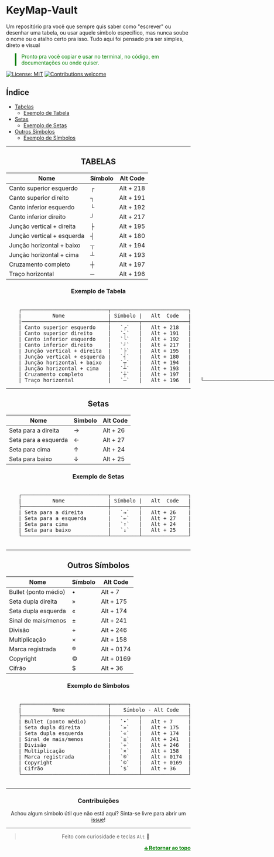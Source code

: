 # KeyMap-Vault
Um repositório pra você que sempre quis saber como "escrever" ou desenhar uma tabela, ou usar aquele símbolo específico, mas nunca soube o nome ou o atalho certo pra isso.  Tudo aqui foi pensado pra ser simples, direto e visual

<blockquote style="border-left: 4px solid green; padding-left: 1em; color:green;">
  Pronto pra você copiar e usar no terminal, no código, em documentações ou onde quiser.
</blockquote>

[![License: MIT](https://img.shields.io/badge/license-MIT-blue)](./LICENSE)
[![Contributions welcome](https://img.shields.io/badge/contributions-purple)](https://github.com/MarqueesDev/KeyMap-Vault/issues)

## Índice

- [Tabelas](#tabelas)
  - [Exemplo de Tabela](#exemplo-de-tabela)
- [Setas](#setas)
  - [Exemplo de Setas](#exemplo-de-setas)
- [Outros Símbolos](#outros-símbolos)
  - [Exemplo de Símbolos](#exemplo-de-símbolos)

<hr>

<div align="center">

## TABELAS

<table>
  <thead>
    <tr>
      <th>Nome</th>
      <th>Símbolo</th>
      <th>Alt Code</th>
    </tr>
  </thead>
  <tbody>
    <tr>
      <td>Canto superior esquerdo</td>
      <td>┌</td>
      <td>Alt + 218</td>
    </tr>
    <tr>
      <td>Canto superior direito</td>
      <td>┐</td>
      <td>Alt + 191</td>
    </tr>
    <tr>
      <td>Canto inferior esquerdo</td>
      <td>└</td>
      <td>Alt + 192</td>
    </tr>
    <tr>
      <td>Canto inferior direito</td>
      <td>┘</td>
      <td>Alt + 217</td>
    </tr>
    <tr>
      <td>Junção vertical + direita</td>
      <td>├</td>
      <td>Alt + 195</td>
    </tr>
    <tr>
      <td>Junção vertical + esquerda</td>
      <td>┤</td>
      <td>Alt + 180</td>
    </tr>
    <tr>
      <td>Junção horizontal + baixo</td>
      <td>┬</td>
      <td>Alt + 194</td>
    </tr>
    <tr>
      <td>Junção horizontal + cima</td>
      <td>┴</td>
      <td>Alt + 193</td>
    </tr>
    <tr>
      <td>Cruzamento completo</td>
      <td>┼</td>
      <td>Alt + 197</td>
    </tr>
    <tr>
      <td>Traço horizontal</td>
      <td>─</td>
      <td>Alt + 196</td>
    </tr>
  </tbody>
</table>

### Exemplo de Tabela
<pre style="display: inline-block; text-align: left; padding: 0; margin: 0; font-family: monospace;">

    ┌────────────────────────────┬─────────────────────────┐    
    |          Nome              | Símbolo |   Alt  Code   |    
    |────────────────────────────┼─────────┬───────────────┤    
    | Canto superior esquerdo    |   `┌`   |   Alt + 218   |    
    | Canto superior direito     |   `┐`   |   Alt + 191   |    
    | Canto inferior esquerdo    |   `└`   |   Alt + 192   |    
    | Canto inferior direito     |   `┘`   |   Alt + 217   |    
    | Junção vertical + direita  |   `├`   |   Alt + 195   |    
    | Junção vertical + esquerda |   `┤`   |   Alt + 180   |    
    | Junção horizontal + baixo  |   `┬`   |   Alt + 194   |    
    | Junção horizontal + cima   |   `┴`   |   Alt + 193   |    
    | Cruzamento completo        |   `┼`   |   Alt + 197   |    
    | Traço horizontal           |   `─`   |   Alt + 196   |   └────────────────────────────┴─────────┴───────────────┘
</pre>

<hr>

## Setas
<table>
  <thead>
    <tr>
      <th>Nome</th>
      <th>Símbolo</th>
      <th>Alt Code</th>
    </tr>
  </thead>
  <tbody>
    <tr>
      <td>Seta para a direita</td>
      <td>→</td>
      <td>Alt + 26</td>
    </tr>
    <tr>
      <td>Seta para a esquerda</td>
      <td>←</td>
      <td>Alt + 27</td>
    </tr>
    <tr>
      <td>Seta para cima</td>
      <td>↑</td>
      <td>Alt + 24</td>
    </tr>
    <tr>
      <td>Seta para baixo</td>
      <td>↓</td>
      <td>Alt + 25</td>
    </tr>
  </tbody>
</table>

### Exemplo de Setas
<pre style="display: inline-block; text-align: left; padding: 0; margin: 0; font-family: monospace;">

    ┌────────────────────────────┬─────────────────────────┐
    |          Nome              | Símbolo |   Alt  Code   |    
    ├────────────────────────────┼─────────┬───────────────┤    
    | Seta para a direita        |   `→`   |   Alt + 26    |    
    | Seta para a esquerda       |   `←`   |   Alt + 27    |    
    | Seta para cima             |   `↑`   |   Alt + 24    |    
    | Seta para baixo            |   `↓`   |   Alt + 25    |    
    └────────────────────────────┴─────────┴───────────────┘
    </pre>
<hr>

## Outros Símbolos
<table>
  <thead>
    <tr>
      <th>Nome</th>
      <th>Símbolo</th>
      <th>Alt Code</th>
    </tr>
  </thead>
  <tbody>
    <tr>
      <td>Bullet (ponto médio)</td>
      <td>•</td>
      <td>Alt + 7</td>
    </tr>
    <tr>
      <td>Seta dupla direita</td>
      <td>»</td>
      <td>Alt + 175</td>
    </tr>
    <tr>
      <td>Seta dupla esquerda</td>
      <td>«</td>
      <td>Alt + 174</td>
    </tr>
    <tr>
      <td>Sinal de mais/menos</td>
      <td>±</td>
      <td>Alt + 241</td>
    </tr>
    <tr>
      <td>Divisão</td>
      <td>÷</td>
      <td>Alt + 246</td>
    </tr>
    <tr>
      <td>Multiplicação</td>
      <td>×</td>
      <td>Alt + 158</td>
    </tr>
    <tr>
      <td>Marca registrada</td>
      <td>®</td>
      <td>Alt + 0174</td>
    </tr>
    <tr>
      <td>Copyright</td>
      <td>©</td>
      <td>Alt + 0169</td>
    </tr>
    <tr>
      <td>Cifrão</td>
      <td>$</td>
      <td>Alt + 36</td>
    </tr>
  </tbody>
</table>

### Exemplo de Símbolos

<pre style="display: inline-block; text-align: left; padding: 0; margin: 0; font-family: monospace;">

    ┌────────────────────────────┬─────────────────────────┐    
    |          Nome              |    Símbolo - Alt Code   |    
    ├────────────────────────────┼─────────┬───────────────┤    
    | Bullet (ponto médio)       |   `•`   |   Alt + 7     |    
    | Seta dupla direita         |   `»`   |   Alt + 175   |    
    | Seta dupla esquerda        |   `«`   |   Alt + 174   |    
    | Sinal de mais/menos        |   `±`   |   Alt + 241   |    
    | Divisão                    |   `÷`   |   Alt + 246   |    
    | Multiplicação              |   `×`   |   Alt + 158   |    
    | Marca registrada           |   `®`   |   Alt + 0174  |    
    | Copyright                  |   `©`   |   Alt + 0169  |    
    | Cifrão                     |   `$`   |   Alt + 36    |    
    └────────────────────────────┴─────────┴───────────────┘

</pre>


---

### Contribuições
Achou algum símbolo útil que não está aqui? Sinta-se livre para abrir um [issue](https://github.com/MarqueesDev/KeyMap-Vault/issues)!

---

> Feito com curiosidade e teclas `Alt` 🎹


<div align="right">
  <strong><a href="#keymap-vault" style="color: green">🔝 Retornar ao topo</a></strong>
</div>

</div>
